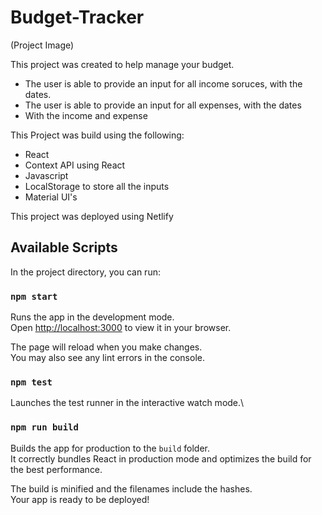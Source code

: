 # Budget-Tracker

(Project Image)

This project was created to help manage your budget.
  - The user is able to provide an input for all income soruces, with the dates.
  - The user is able to provide an input for all expenses, with the dates
  - With the income and expense
  
This Project was build using the following:
  - React
  - Context API using React
  - Javascript
  - LocalStorage to store all the inputs
  - Material UI's
  
This project was deployed using Netlify
  
## Available Scripts

In the project directory, you can run:

### `npm start`

Runs the app in the development mode.\
Open [http://localhost:3000](http://localhost:3000) to view it in your browser.

The page will reload when you make changes.\
You may also see any lint errors in the console.

### `npm test`
 
Launches the test runner in the interactive watch mode.\

### `npm run build`

Builds the app for production to the `build` folder.\
It correctly bundles React in production mode and optimizes the build for the best performance.

The build is minified and the filenames include the hashes.\
Your app is ready to be deployed!
